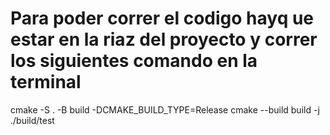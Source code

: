 # Para poder correr el codigo hayq ue estar en la riaz del proyecto y correr los siguientes comando en la terminal
cmake -S . -B build -DCMAKE_BUILD_TYPE=Release
cmake --build build -j
./build/test

